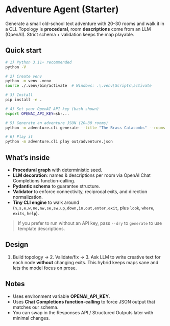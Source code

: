 
# Adventure Agent (Starter)

Generate a small old-school text adventure with 20–30 rooms and walk it in a CLI.
Topology is **procedural**, room **descriptions** come from an LLM (OpenAI).
Strict schema + validation keeps the map playable.

## Quick start

```bash
# 1) Python 3.11+ recommended
python -V

# 2) Create venv
python -m venv .venv
source ./.venv/bin/activate  # Windows: .\.venv\Scripts\activate

# 3) Install
pip install -e .

# 4) Set your OpenAI API key (bash shown)
export OPENAI_API_KEY=sk-...

# 5) Generate an adventure JSON (20–30 rooms)
python -m adventure.cli generate --title "The Brass Catacombs" --rooms 24 --theme ruins

# 6) Play it
python -m adventure.cli play out/adventure.json
```

## What’s inside

- **Procedural graph** with deterministic seed.
- **LLM decoration**: names & descriptions per room via OpenAI Chat Completions function-calling.
- **Pydantic schema** to guarantee structure.
- **Validator** to enforce connectivity, reciprocal exits, and direction normalization.
- **Tiny CLI engine** to walk around (`n,s,e,w,ne,nw,se,sw,up,down,in,out,enter,exit`, plus `look`, `where`, `exits`, `help`).

> If you prefer to run without an API key, pass `--dry` to `generate` to use template descriptions.

## Design

1. Build topology → 2. Validate/fix → 3. Ask LLM to write creative text for each node **without** changing exits.
This hybrid keeps maps sane and lets the model focus on prose.

## Notes

- Uses environment variable **OPENAI_API_KEY**.
- Uses **Chat Completions function-calling** to force JSON output that matches our schema.
- You can swap in the Responses API / Structured Outputs later with minimal changes.
